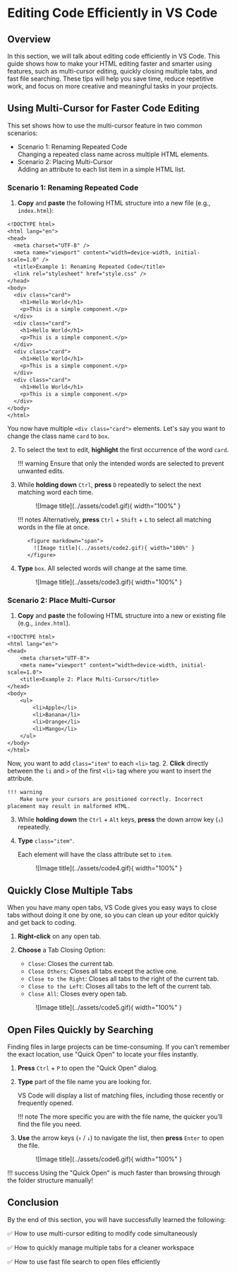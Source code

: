 # Editing Code Efficiently in VS Code
## Overview
In this section, we will talk about editing code efficiently in VS Code. This guide shows how to make your HTML editing faster and smarter using features, such as multi-cursor editing, quickly closing multiple tabs, and fast file searching. These tips will help you save time, reduce repetitive work, and focus on more creative and meaningful tasks in your projects.


## Using Multi-Cursor for Faster Code Editing

This set shows how to use the multi-cursor feature in two common scenarios:

- Scenario 1: Renaming Repeated Code <br>Changing a repeated class name across multiple HTML elements.
- Scenario 2: Placing Multi-Cursor <br>Adding an attribute to each list item in a simple HTML list.

### Scenario 1: Renaming Repeated Code
1. <span >**Copy**</span> and <span >**paste**</span> the following HTML structure into a new file (e.g., `index.html`):
``` { .html }
<!DOCTYPE html>
<html lang="en">
<head>
  <meta charset="UTF-8" />
  <meta name="viewport" content="width=device-width, initial-scale=1.0" />
  <title>Example 1: Renaming Repeated Code</title>
  <link rel="stylesheet" href="style.css" />
</head>
<body>
  <div class="card">
    <h1>Hello World</h1>
    <p>This is a simple component.</p>
  </div>
  <div class="card">
    <h1>Hello World</h1>
    <p>This is a simple component.</p>
  </div>
  <div class="card">
    <h1>Hello World</h1>
    <p>This is a simple component.</p>
  </div>
  <div class="card">
    <h1>Hello World</h1>
    <p>This is a simple component.</p>
  </div>
</body>
</html>
```
You now have multiple `<div class="card">` elements.
Let's say you want to change the class name `card` to `box`.

2. To select the text to edit, <span >**highlight**</span> the first occurrence of the word `card`.

    !!! warning
        Ensure that only the intended words are selected to prevent unwanted edits.

3. While **holding down** `Ctrl`, **press** `D` repeatedly to select the next matching word each time.


      <figure markdown="span">
        ![Image title](../assets/code1.gif){ width="100%" }
      </figure>
    

    !!! notes
        Alternatively, **press** `Ctrl` + `Shift` + `L` to select all matching words in the file at once.

          <figure markdown="span">
            ![Image title](../assets/code2.gif){ width="100%" }
          </figure>


4. <span >**Type**</span> `box`. All selected words will change at the same time.

      <figure markdown="span">
        ![Image title](../assets/code3.gif){ width="100%" }
      </figure>


### Scenario 2: Place Multi-Cursor
1. <span >**Copy**</span> and <span >**paste**</span> the following HTML structure into a new or existing file (e.g., `index.html`).
``` { .html }
<!DOCTYPE html>
<html lang="en">
<head>
    <meta charset="UTF-8">
    <meta name="viewport" content="width=device-width, initial-scale=1.0">
    <title>Example 2: Place Multi-Cursor</title>
</head>
<body>
    <ul>
        <li>Apple</li>
        <li>Banana</li>
        <li>Orange</li>
        <li>Mango</li>
    </ul>
</body>
</html>
```
Now, you want to add `class="item"` to each `<li>` tag.
2. <span >**Click**</span> directly between the `li` and `>` of the first `<li>` tag where you want to insert the attribute.


    !!! warning
        Make sure your cursors are positioned correctly. Incorrect placement may result in malformed HTML.

3. While <span >**holding down**</span> the `Ctrl` + `Alt` keys, <span >**press**</span> the down arrow key (`↓`) repeatedly.
4. <span >**Type**</span>  `class="item"`.

    Each element will have the class attribute set to `item`.

      <figure markdown="span">
        ![Image title](../assets/code4.gif){ width="100%" }
      </figure>



## Quickly Close Multiple Tabs
When you have many open tabs, VS Code gives you easy ways to close tabs without doing it one by one, so you can clean up your editor quickly and get back to coding.

1. <span >**Right-click**</span> on any open tab.
2. <span >**Choose**</span> a Tab Closing Option:
    - `Close`: Closes the current tab.
    - `Close Others`: Closes all tabs except the active one.
    - `Close to the Right`: Closes all tabs to the right of the current tab.
    - `Close to the Left`: Closes all tabs to the left of the current tab.
    - `Close All`: Closes every open tab.
  
    <figure markdown="span">
      ![Image title](../assets/code5.gif){ width="100%" }
    </figure>

## Open Files Quickly by Searching
Finding files in large projects can be time-consuming. 
If you can’t remember the exact location, use "Quick Open" to locate your files instantly.

1. <span >**Press**</span> `Ctrl` + `P` to open the "Quick Open" dialog.
2. <span >**Type**</span> part of the file name you are looking for.

    VS Code will display a list of matching files, including those recently or frequently opened.
    
    !!! note
        The more specific you are with the file name, the quicker you’ll find the file you need.

3. <span >**Use**</span>  the arrow keys (`↑` / `↓`) to navigate the list, then <span >**press**</span> `Enter` to open the file.

    <figure markdown="span">
      ![Image title](../assets/code6.gif){ width="100%" }
    </figure>

!!! success
    Using the "Quick Open" is much faster than browsing through the folder structure manually!

## Conclusion
By the end of this section, you will have successfully learned the following:

:white_check_mark:  How to use multi-cursor editing to modify code simultaneously

:white_check_mark: How to quickly manage multiple tabs for a cleaner workspace

:white_check_mark: How to use fast file search to open files efficiently
